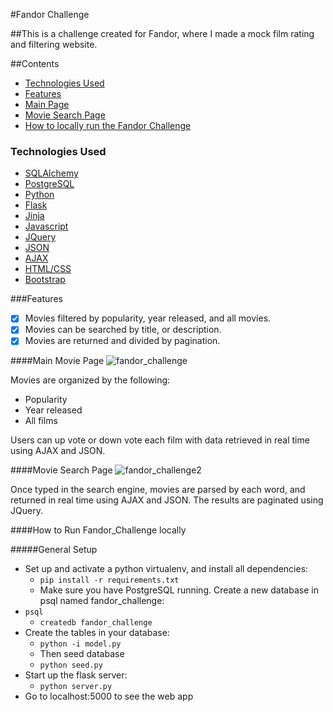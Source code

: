 #Fandor Challenge

##This is a challenge created for Fandor, where I made a mock film rating and filtering website.

##Contents
* [Technologies Used](#technologiesused)
* [Features](#feautures)
* [Main Page](#main)
* [Movie Search Page](#search)
* [How to locally run the Fandor Challenge](#run)

### <a name="technologiesused"></a>Technologies Used

* [SQLAlchemy](http://www.sqlalchemy.org/)
* [PostgreSQL](https://www.postgresql.org/)
* [Python](https://www.python.org/)
* [Flask](http://flask.pocoo.org/)
* [Jinja](http://jinja.pocoo.org/)
* [Javascript](https://www.javascript.com/)
* [JQuery](https://jquery.com/)
* [JSON](http://www.json.org/)
* [AJAX](http://api.jquery.com/jquery.ajax/)
* [HTML/CSS](http://www.w3schools.com/html/html_css.asp)
* [Bootstrap](http://getbootstrap.com/)

###<a name="features"></a>Features

- [x] Movies filtered by popularity, year released, and all movies.
- [x] Movies can be searched by title, or description.
- [x] Movies are returned and divided by pagination.

####<a name="main"></a>Main Movie Page
![fandor_challenge](https://cloud.githubusercontent.com/assets/11432315/24941158/3f8056b2-1efd-11e7-8057-bc66df43589b.gif)

Movies are organized by the following:
- Popularity
- Year released
- All films

Users can up vote or down vote each film with data retrieved in real time using AJAX and JSON.


####<a name="search"></a>Movie Search Page
![fandor_challenge2](https://cloud.githubusercontent.com/assets/11432315/24941183/692066ec-1efd-11e7-9a48-21b3e8c9d3fc.gif)

Once typed in the search engine, movies are parsed by each word, and returned in real time using AJAX and JSON. The results are paginated using JQuery. 


####<a name="run"></a>How to Run Fandor_Challenge locally

#####General Setup
* Set up and activate a python virtualenv, and install all dependencies:
    * `pip install -r requirements.txt`
  * Make sure you have PostgreSQL running. Create a new database in psql named fandor_challenge:
* `psql`
  * `createdb fandor_challenge`
 * Create the tables in your database:
    * `python -i model.py`
   * Then seed database
   	* `python seed.py`
 * Start up the flask server:
    * `python server.py`
 * Go to localhost:5000 to see the web app